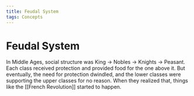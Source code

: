 ```yaml
---
title: Feudal System
tags: Concepts
---
```


# Feudal System
In Middle Ages, social structure was King -> Nobles -> Knights -> Peasant.
Each class received protection and provided food for the one above it.
But eventually, the need for protection dwindled, and the lower classes were supporting the upper classes for no reason. When they realized that, things like the [[French Revolution]] started to happen.